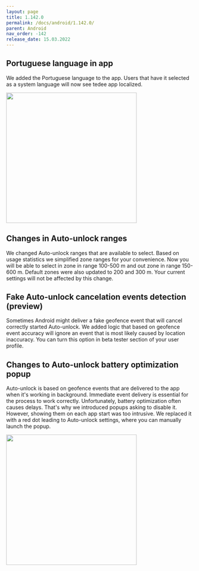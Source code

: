 ```yaml
---
layout: page
title: 1.142.0
permalink: /docs/android/1.142.0/
parent: Android
nav_order: -142
release_date: 15.03.2022
---
```


## Portuguese language in app
We added the Portuguese language to the app. Users that have it selected as a system language will now see tedee app localized.

<img src="/tedee-release-notes/docs/android/assets/142_1.png" width="350">

## Changes in Auto-unlock ranges
We changed Auto-unlock ranges that are available to select. Based on usage statistics we simplified zone ranges for your convenience. Now you will be able to select in zone in range 100-500 m and out zone in range 150-600 m. Default zones were also updated to 200 and 300 m. Your current settings will not be affected by this change.

## Fake Auto-unlock cancelation events detection (preview)
Sometimes Android might deliver a fake geofence event that will cancel correctly started Auto-unlock. We added logic that based on geofence event accuracy will ignore an event that is most likely caused by location inaccuracy. You can turn this option in beta tester section of your user profile.

## Changes to Auto-unlock battery optimization popup
Auto-unlock is based on geofence events that are delivered to the app when it's working in background. Immediate event delivery is essential for the process to work correctly. Unfortunately, battery optimization often causes delays. That's why we introduced popups asking to disable it. However, showing them on each app start was too intrusive. We replaced it with a red dot leading to Auto-unlock settings, where you can manually launch the popup.

<img src="/tedee-release-notes/docs/android/assets/142_2.gif" width="350">